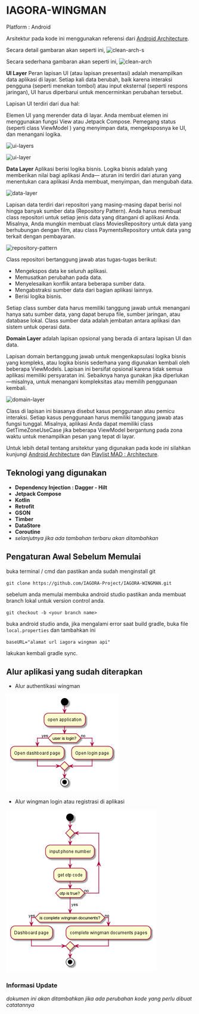 # IAGORA-WINGMAN

Platform : Android

Arsitektur pada kode ini menggunakan referensi dari [Android Architecture](https://developer.android.com/jetpack/guide#recommended-app-arch).

Secara detail gambaran akan seperti ini,
![clean-arch-s](https://github.com/android10/Sample-Data/raw/master/Android-CleanArchitecture-Kotlin/architecture/clean_architecture_reloaded_main.png)

Secara sederhana gambaran akan seperti ini,
![clean-arch](https://developer.android.com/topic/libraries/architecture/images/mad-arch-overview.png)

**UI Layer**
Peran lapisan UI (atau lapisan presentasi) adalah menampilkan data aplikasi di layar. Setiap kali data berubah, baik karena interaksi pengguna (seperti menekan tombol) atau input eksternal (seperti respons jaringan), UI harus diperbarui untuk mencerminkan perubahan tersebut.

Lapisan UI terdiri dari dua hal:

Elemen UI yang merender data di layar. Anda membuat elemen ini menggunakan fungsi View atau Jetpack Compose.
Pemegang status (seperti class ViewModel ) yang menyimpan data, mengeksposnya ke UI, dan menangani logika.

![ui-layers](https://github.com/android10/Sample-Data/raw/master/Android-CleanArchitecture-Kotlin/architecture/clean_architecture_reloaded_mvvm_app.png)

![ui-layer](https://developer.android.com/topic/libraries/architecture/images/mad-arch-overview-ui.png)

**Data Layer** Aplikasi berisi logika bisnis. Logika bisnis adalah yang memberikan nilai bagi aplikasi Anda— aturan ini terdiri dari aturan yang menentukan cara aplikasi Anda membuat, menyimpan, dan mengubah data.

![data-layer](https://developer.android.com/topic/libraries/architecture/images/mad-arch-overview-data.png)

Lapisan data terdiri dari repositori yang masing-masing dapat berisi nol hingga banyak sumber data (Repository Pattern). Anda harus membuat class repositori untuk setiap jenis data yang ditangani di aplikasi Anda. Misalnya, Anda mungkin membuat class MoviesRepository untuk data yang berhubungan dengan film, atau class PaymentsRepository untuk data yang terkait dengan pembayaran.

![repository-pattern](https://github.com/android10/Sample-Data/raw/master/Android-CleanArchitecture-Kotlin/architecture/clean_archictecture_reloaded_repository.png)

Class repositori bertanggung jawab atas tugas-tugas berikut:

- Mengekspos data ke seluruh aplikasi.
- Memusatkan perubahan pada data.
- Menyelesaikan konflik antara beberapa sumber data.
- Mengabstraksi sumber data dari bagian aplikasi lainnya.
- Berisi logika bisnis.

Setiap class sumber data harus memiliki tanggung jawab untuk menangani hanya satu sumber data, yang dapat berupa file, sumber jaringan, atau database lokal. Class sumber data adalah jembatan antara aplikasi dan sistem untuk operasi data.

**Domain Layer** adalah lapisan opsional yang berada di antara lapisan UI dan data.

Lapisan domain bertanggung jawab untuk mengenkapsulasi logika bisnis yang kompleks, atau logika bisnis sederhana yang digunakan kembali oleh beberapa ViewModels. Lapisan ini bersifat opsional karena tidak semua aplikasi memiliki persyaratan ini. Sebaiknya hanya gunakan jika diperlukan—misalnya, untuk menangani kompleksitas atau memilih penggunaan kembali.

![domain-layer](https://developer.android.com/topic/libraries/architecture/images/mad-arch-overview-domain.png)

Class di lapisan ini biasanya disebut kasus penggunaan atau pemicu interaksi. Setiap kasus penggunaan harus memiliki tanggung jawab atas fungsi tunggal. Misalnya, aplikasi Anda dapat memiliki class GetTimeZoneUseCase jika beberapa ViewModel bergantung pada zona waktu untuk menampilkan pesan yang tepat di layar.

Untuk lebih detail tentang arsitektur yang digunakan pada kode ini silahkan kunjungi [Android Architecture](https://developer.android.com/jetpack/guide#recommended-app-arch) dan [Playlist MAD : Architecture](https://youtube.com/playlist?list=PLWz5rJ2EKKc8GZWCbUm3tBXKeqIi3rcVX).

## Teknologi yang digunakan

- **Dependency Injection : Dagger - Hilt**
- **Jetpack Compose**
- **Kotlin**
- **Retrofit**
- **GSON**
- **Timber**
- **DataStore**
- **Coroutine**
- *selanjutnya jika ada tambahan terbaru akan ditambahkan*

## Pengaturan Awal Sebelum Memulai

buka terminal / cmd dan pastikan anda sudah menginstall git

`git clone https://github.com/IAGORA-Project/IAGORA-WINGMAN.git`

sebelum anda memulai membuka android studio pastikan anda membuat branch lokal untuk version control anda.

`git checkout -b <your branch name>`

buka android studio anda, jika mengalami error saat build gradle, buka file `local.properties` dan tambahkan ini

`baseURL="alamat url iagora wingman api"`

lakukan kembali gradle sync.

## Alur aplikasi yang sudah diterapkan

- Alur authentikasi wingman

![wingman authentication](https://github.com/MashudiSudonym/IAGORA-WINGMAN/blob/mashudi-dev/documentation/flow_user_authentication_iagora_wingman.png)

- Alur wingman login atau registrasi di aplikasi

![wingman login or sign up](https://github.com/MashudiSudonym/IAGORA-WINGMAN/blob/mashudi-dev/documentation/user_login_iagora_wingman.png)

### Informasi Update

*dokumen ini akan ditambahkan jika ada perubahan kode yang perlu dibuat catatannya*
